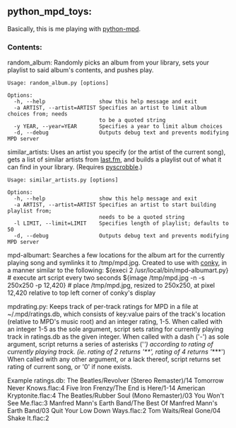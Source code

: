 ## python_mpd_toys:

Basically, this is me playing with [python-mpd](http://mpd.wikia.com/wiki/ClientLib:python-mpd). 

### Contents:

random_album: Randomly picks an album from your library, sets your playlist to said album's contents, and pushes play.

    Usage: random_album.py [options]
    
    Options:
      -h, --help                 show this help message and exit
      -a ARTIST, --artist=ARTIST Specifies an artist to limit album choices from; needs
                                 to be a quoted string
      -y YEAR, --year=YEAR       Specifies a year to limit album choices
      -d, --debug                Outputs debug text and prevents modifying MPD server
                                                            
similar_artists: Uses an artist you specify (or the artist of the current song), gets a list of similar artists from [last.fm](http://last.fm), and builds a playlist out of what it can find in your library. \(Requires [pyscrobble](http://code.google.com/p/pyscrobble)\.)
    
    Usage: similar_artists.py [options]
    
    Options:
      -h, --help                 show this help message and exit
      -a ARTIST, --artist=ARTIST Specifies an artist to start building playlist from;
                                 needs to be a quoted string
      -l LIMIT, --limit=LIMIT    Specifies length of playlist; defaults to 50
      -d, --debug                Outputs debug text and prevents modifying MPD server
        
mpd-albumart: Searches a few locations for the album art for the currently playing song and symlinks it to /tmp/mpd.jpg.
Created to use with [conky](http://conky.sourceforge.net), in a manner similar to the following:
    ${execi 2 /usr/local/bin/mpd-albumart.py}       # execute art script every two seconds
    ${image /tmp/mpd.jpg -n -s 250x250 -p 12,420}   # place /tmp/mpd.jpg, resized to 250x250, at pixel 12,420 relative to top left corner of conky's display
    
mpdrating.py: Keeps track of per-track ratings for MPD in a file at ~/.mpd/ratings.db, which consists of key:value pairs of the track's location (relative to MPD's music root) and an integer rating, 1-5.
When called with an integer 1-5 as the sole argument, script sets rating for currently playing track in ratings.db as the given integer.
When called with a dash ('-') as sole argument, script returns a series of asterisks ('*') according to rating of currently playing track. (ie. rating of 2 returns '**', rating of 4 returns '****')
When called with any other argument, or a lack thereof, script returns set rating of current song, or '0' if none exists.

Example ratings.db:
The Beatles/Revolver (Stereo Remaster)/14 Tomorrow Never Knows.flac:4
Five Iron Frenzy/The End is Here/1-14 American Kryptonite.flac:4
The Beatles/Rubber Soul (Mono Remaster)/03 You Won't See Me.flac:3
Manfred Mann's Earth Band/The Best Of Manfred Mann's Earth Band/03 Quit Your Low Down Ways.flac:2
Tom Waits/Real Gone/04 Shake It.flac:2
